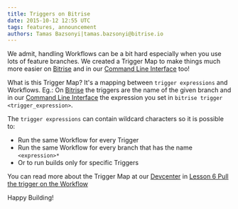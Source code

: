 ```yaml
---
title: Triggers on Bitrise
date: 2015-10-12 12:55 UTC
tags: features, announcement
authors: Tamas Bazsonyi|tamas.bazsonyi@bitrise.io
---
```

We admit, handling Workflows can be a bit hard especially when you use lots of feature branches. We created a Trigger Map to make things much more easier on [Bitrise](https://www.bitrise.io) and in our [Command Line Interface](https://github.com/bitrise-io/bitrise) too!

What is this Trigger Map? It's a mapping between `trigger expressions` and Workflows. Eg.: On [Bitrise](https://www.bitrise.io) the triggers are the name of the given branch and in our [Command Line Interface](https://github.com/bitrise-io/bitrise) the expression you set in `bitrise trigger <trigger_expression>`.

The `trigger expressions` can contain wildcard characters so it is possible to:
- Run the same Workflow for every Trigger
- Run the same Workflow for every branch that has the name `<expression>*`
- Or to run builds only for specific Triggers

You can read more about the Trigger Map at our [Devcenter](http://devcenter.bitrise.io/) in [Lesson 6 Pull the trigger on the Workflow](http://devcenter.bitrise.io/docs/lesson-6-pull-the-trigger-on-the-workflow)

Happy Building!
